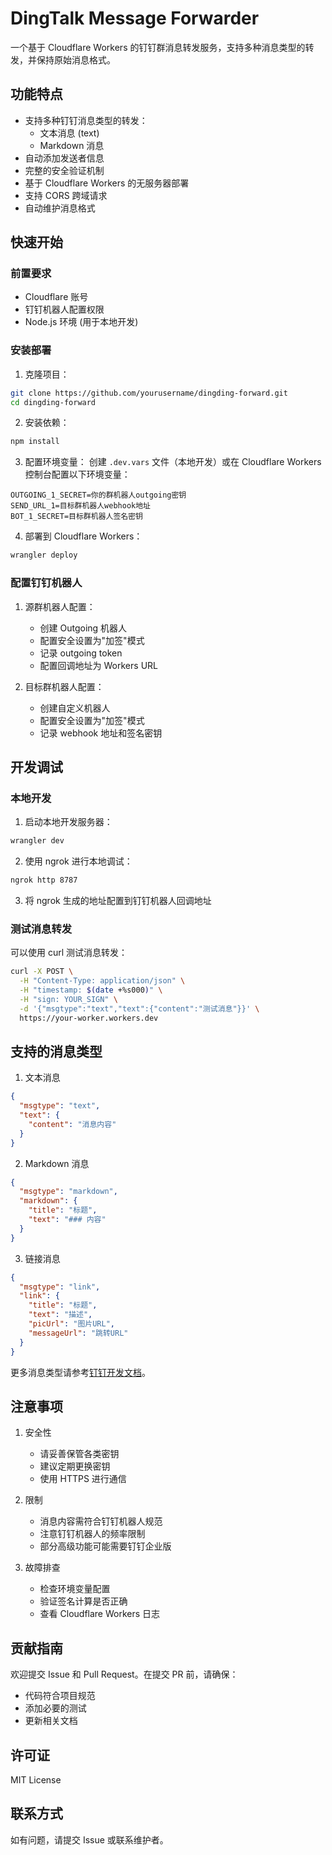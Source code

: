 # DingTalk Message Forwarder

一个基于 Cloudflare Workers 的钉钉群消息转发服务，支持多种消息类型的转发，并保持原始消息格式。

## 功能特点

- 支持多种钉钉消息类型的转发：
  - 文本消息 (text)
  - Markdown 消息
- 自动添加发送者信息
- 完整的安全验证机制
- 基于 Cloudflare Workers 的无服务器部署
- 支持 CORS 跨域请求
- 自动维护消息格式

## 快速开始

### 前置要求

- Cloudflare 账号
- 钉钉机器人配置权限
- Node.js 环境 (用于本地开发)

### 安装部署

1. 克隆项目：
```bash
git clone https://github.com/yourusername/dingding-forward.git
cd dingding-forward
```

2. 安装依赖：
```bash
npm install
```

3. 配置环境变量：
创建 `.dev.vars` 文件（本地开发）或在 Cloudflare Workers 控制台配置以下环境变量：
```
OUTGOING_1_SECRET=你的群机器人outgoing密钥
SEND_URL_1=目标群机器人webhook地址
BOT_1_SECRET=目标群机器人签名密钥
```

4. 部署到 Cloudflare Workers：
```bash
wrangler deploy
```

### 配置钉钉机器人

1. 源群机器人配置：
   - 创建 Outgoing 机器人
   - 配置安全设置为"加签"模式
   - 记录 outgoing token
   - 配置回调地址为 Workers URL

2. 目标群机器人配置：
   - 创建自定义机器人
   - 配置安全设置为"加签"模式
   - 记录 webhook 地址和签名密钥

## 开发调试

### 本地开发

1. 启动本地开发服务器：
```bash
wrangler dev
```

2. 使用 ngrok 进行本地调试：
```bash
ngrok http 8787
```

3. 将 ngrok 生成的地址配置到钉钉机器人回调地址

### 测试消息转发

可以使用 curl 测试消息转发：

```bash
curl -X POST \
  -H "Content-Type: application/json" \
  -H "timestamp: $(date +%s000)" \
  -H "sign: YOUR_SIGN" \
  -d '{"msgtype":"text","text":{"content":"测试消息"}}' \
  https://your-worker.workers.dev
```

## 支持的消息类型

1. 文本消息
```json
{
  "msgtype": "text",
  "text": {
    "content": "消息内容"
  }
}
```

2. Markdown 消息
```json
{
  "msgtype": "markdown",
  "markdown": {
    "title": "标题",
    "text": "### 内容"
  }
}
```

3. 链接消息
```json
{
  "msgtype": "link",
  "link": {
    "title": "标题",
    "text": "描述",
    "picUrl": "图片URL",
    "messageUrl": "跳转URL"
  }
}
```

更多消息类型请参考[钉钉开发文档](https://open.dingtalk.com/document/robots/custom-robot-access#title-72m-8ag-pqw)。

## 注意事项

1. 安全性
   - 请妥善保管各类密钥
   - 建议定期更换密钥
   - 使用 HTTPS 进行通信

2. 限制
   - 消息内容需符合钉钉机器人规范
   - 注意钉钉机器人的频率限制
   - 部分高级功能可能需要钉钉企业版

3. 故障排查
   - 检查环境变量配置
   - 验证签名计算是否正确
   - 查看 Cloudflare Workers 日志

## 贡献指南

欢迎提交 Issue 和 Pull Request。在提交 PR 前，请确保：

- 代码符合项目规范
- 添加必要的测试
- 更新相关文档

## 许可证

MIT License

## 联系方式

如有问题，请提交 Issue 或联系维护者。